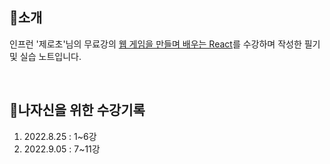 ## **🔎소개**  
인프런 '제로초'님의 무료강의 [웹 게임을 만들며 배우는 React](https://www.inflearn.com/dashboard)를 수강하며
작성한 필기 및 실습 노트입니다.

<br/>

## **🧭나자신을 위한 수강기록**  
1. 2022.8.25 : 1~6강
2. 2022.9.05 : 7~11강

<br/>

